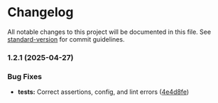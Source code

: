 # Changelog

All notable changes to this project will be documented in this file. See [standard-version](https://github.com/conventional-changelog/standard-version) for commit guidelines.

### 1.2.1 (2025-04-27)


### Bug Fixes

* **tests:** Correct assertions, config, and lint errors ([4e4d8fe](https://github.com/neotyk/unified-param-handler/commit/4e4d8fe90cf9b6e4b0223d2636722ccd4adeb784))
